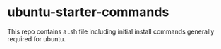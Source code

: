 # ubuntu-starter-commands
This repo contains a .sh file including initial install commands generally required for ubuntu.
